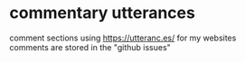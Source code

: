 # commentary utterances
comment sections using https://utteranc.es/ for my websites  
comments are stored in the "github issues"
